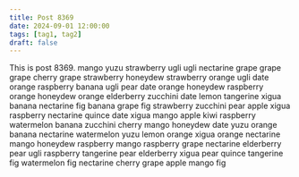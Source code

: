 ```yaml
---
title: Post 8369
date: 2024-09-01 12:00:00
tags: [tag1, tag2]
draft: false
---
```

This is post 8369.
mango
yuzu
strawberry
ugli
ugli
nectarine
grape
grape
grape
cherry
grape
strawberry
honeydew
strawberry
orange
ugli
date
orange
raspberry
banana
ugli
pear
date
orange
honeydew
raspberry
orange
honeydew
orange
elderberry
zucchini
date
lemon
tangerine
xigua
banana
nectarine
fig
banana
grape
fig
strawberry
zucchini
pear
apple
xigua
raspberry
nectarine
quince
date
xigua
mango
apple
kiwi
raspberry
watermelon
banana
zucchini
cherry
mango
honeydew
date
yuzu
orange
banana
nectarine
watermelon
yuzu
lemon
orange
xigua
orange
nectarine
mango
honeydew
raspberry
mango
raspberry
grape
nectarine
elderberry
pear
ugli
raspberry
tangerine
pear
elderberry
xigua
pear
quince
tangerine
fig
watermelon
fig
nectarine
cherry
grape
apple
mango
fig
